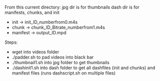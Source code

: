 From this current directory:
jpg dir is for thumbnails
dash dir is for manifests, chunks, and init
 - init -> init_ID_numberfrom0.m4s
 - chunk -> chunk_ID_Bitrate_numberfrom1.m4s
 - manifest -> output_ID.mpd

Steps:
 - wget into videos folder
 - ./padder.sh to pad videos into black bar
 - ./thumbnail1.sh into jpg folder to get thumbnails
 - ./dashinit1.sh into dash folder to get all dashfiles (init and chunks) and manifest files (runs dashscript.sh on multiple files)
